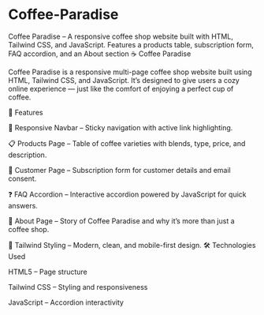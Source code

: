 # Coffee-Paradise
Coffee Paradise – A responsive coffee shop website built with HTML, Tailwind CSS, and JavaScript. Features a products table, subscription form, FAQ accordion, and an  About section 
☕ Coffee Paradise

Coffee Paradise is a responsive multi-page coffee shop website built using HTML, Tailwind CSS, and JavaScript.
It’s designed to give users a cozy online experience — just like the comfort of enjoying a perfect cup of coffee.

🌟 Features

📌 Responsive Navbar – Sticky navigation with active link highlighting.

📋 Products Page – Table of coffee varieties with blends, type, price, and description.

📝 Customer Page – Subscription form for customer details and email consent.

❓ FAQ Accordion – Interactive accordion powered by JavaScript for quick answers.

📖 About Page – Story of Coffee Paradise and why it’s more than just a coffee shop.

🎨 Tailwind Styling – Modern, clean, and mobile-first design.
🛠️ Technologies Used

HTML5 – Page structure

Tailwind CSS – Styling and responsiveness

JavaScript – Accordion interactivity
